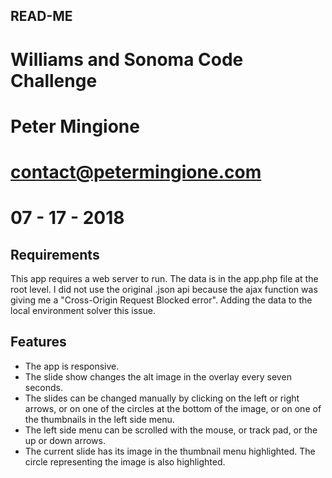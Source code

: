 READ-ME
-------
Williams and Sonoma Code Challenge
==================================
Peter Mingione
===================
contact@petermingione.com
=========================
07 - 17 - 2018
==============

**Requirements** 
----------------

This app requires a web server to run. The data is in the app.php file at the root level. I did not use the original .json api  because  the ajax function was giving me a "Cross-Origin Request Blocked error". Adding the data to the local environment solver this issue.

**Features**  
------------
* The app is responsive.  
* The slide show changes the alt image in the overlay every seven seconds.  
* The slides can be changed manually by clicking on the left or right arrows, or on one of the circles at the bottom of the image, or on one of the thumbnails in the left side menu.  
* The left side menu can be scrolled with the mouse, or track pad, or the up or down arrows.  
* The current slide has its image in the thumbnail menu highlighted. The circle representing the image is also highlighted.


